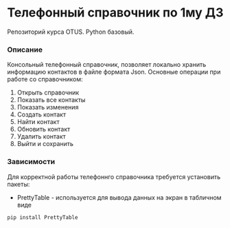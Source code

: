 # Телефонный справочник по 1му ДЗ
Репозиторий курса OTUS. Python базовый.

### Описание
Консольный телефонный справочник, позволяет локально хранить информацию контактов в файле формата Json.
Основные операции при работе со справочником:

1. Открыть справочник
2. Показать все контакты
3. Показать изменения
4. Создать контакт
5. Найти контакт
6. Обновить контакт
7. Удалить контакт
8. Выйти и сохранить

### Зависимости
Для корректной работы телефоннго справочника требуется установить пакеты:
* PrettyTable - используется для вывода данных на экран в табличном виде
```bash
pip install PrettyTable
```
